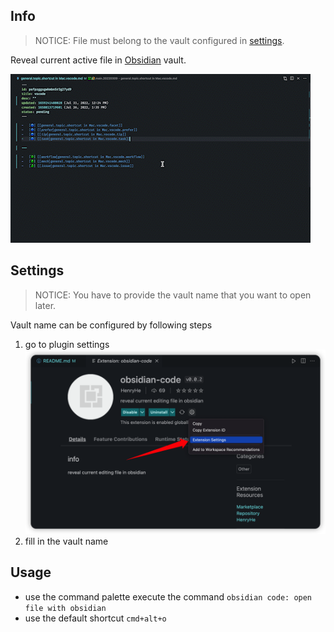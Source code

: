 ## Info

> NOTICE: File must belong to the vault configured in [settings](#settings).

Reveal current active file in [Obsidian](https://obsidian.md/) vault.

![](assets/obsidian-code-plugin-showcase_AdobeExpress.gif)

## Settings

> NOTICE: You have to provide the vault name that you want to open later.

Vault name can be configured by following steps

1. go to plugin settings ![alt](assets/b103b3c42564ba6ebc6bf8001f87d3f6e6e07eb9701256c47388f5ccf57ec63f.png)
2. fill in the vault name

## Usage

-   use the command palette execute the command `obsidian code: open file with obsidian`
-   use the default shortcut `cmd+alt+o`
